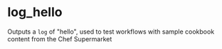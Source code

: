 # log_hello

Outputs a `log` of "hello", used to test workflows with sample cookbook content from the Chef Supermarket
